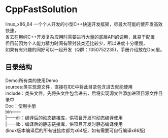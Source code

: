 # CppFastSolution
linux_x86_64
一个个人开发的小型C++快速开发框架，尽最大可能的使开发高效快速，<br>
省去在用纯C++开发复杂应用时需要进行大量的底层API的调用，且易于配置<br>
但目前因为个人能力精力时间有限封装类还比较少，所以进度十分缓慢，<br>
如果有有兴趣的同好可以一起开发（Q群：1050752235)，手册介绍放在Doc里。<br>

## 目录结构

Demo:所有类的使用Demo<br>
sources:类实现源文件，直接在IDE中将此目录包含进去就能使用<br>
include：类头文件，先将头文件包含进去，后将实现源文件添加进项目源文件目录中<br>
Doc：使用手册<br>
bin——<br>
            	|——dll：编译后的动态链接库，供项目开发时动态编译使用<br>
            	|——lib：编译后的静态链接库，供项目开发时静态编译使用<br>
(linux版本编译后的所有链接库都为x64版，如有需要可自行编译x86版)

